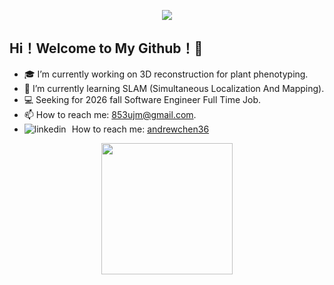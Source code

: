 <p align="center">
<img src="https://media2.giphy.com/media/v1.Y2lkPTc5MGI3NjExNGhhdzA5Y3IyazhldDdkNXJpMDQ5cGJ2YWU4b3h3c3BqbHl0N2gzdiZlcD12MV9pbnRlcm5hbF9naWZfYnlfaWQmY3Q9Zw/fhH2o6SHOjOtphR3DR/giphy.gif">
</p>

## Hi！Welcome to My Github！👋

- 🎓 I’m currently working on 3D reconstruction for plant phenotyping.
- 🤖 I’m currently learning SLAM (Simultaneous Localization And Mapping).
- 💻 Seeking for 2026 fall Software Engineer Full Time Job.
- 📫 How to reach me: 853ujm@gmail.com.
- ![linkedin](https://github.com/user-attachments/assets/9a327693-27e3-4b51-93b3-13c8f2b73315)&thinsp; &thinsp;How to reach me: [andrewchen36](https://www.linkedin.com/in/andrewchen36)

<p align="center">
<a href="https://github.com/sapt36?tab=repositories">
  <img align="center" height="210px" src="https://github-readme-stats.ssarcandy.vercel.app/api/top-langs?username=sapt36&layout=compact&hide=jupyter+notebook,TeX,css&hide_border=true" />
</a>
</p>




